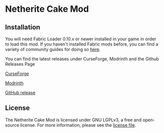 # Netherite Cake Mod

## Installation

You will need Fabric Loader 0.10.x or newer installed in your game in order to load this mod. If you haven't installed Fabric mods before, you can find a variety of community guides for doing so [here](https://fabricmc.net/wiki/install).

You can find the latest releases under CurseForge, Modrinth and the Github Releases Page

[CurseForge](https://www.curseforge.com/minecraft/mc-mods/netherite-cake)

[Modrinth](https://modrinth.com/mod/netherite-cake) 

[GitHub release](https://github.com/UnlikePaladin/netherite-cake/releases)


## License

The Netherite Cake Mod is licensed under GNU LGPLv3, a free and open-source license. For more information, please see the [license file](LICENSE.txt).
